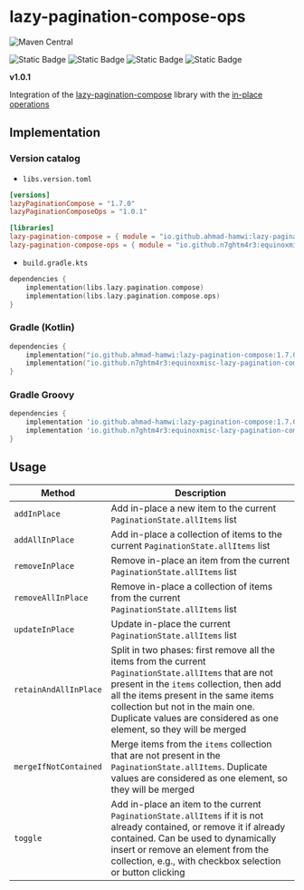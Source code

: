 # lazy-pagination-compose-ops

![Maven Central](https://img.shields.io/maven-central/v/io.github.n7ghtm4r3/equinoxmisc-lazy-pagination-compose-ops.svg?label=Maven%20Central)

![Static Badge](https://img.shields.io/badge/android-4280511051?link=https%3A%2F%2Fplay.google.com%2Fstore%2Fapps%2Fdetails%3Fid%3Dcom.tecknobit.ametista)
![Static Badge](https://img.shields.io/badge/ios-445E91?link=https%3A%2F%2Fimg.shields.io%2Fbadge%2Fandroid-4280511051)
![Static Badge](https://img.shields.io/badge/desktop-006874?link=https%3A%2F%2Fimg.shields.io%2Fbadge%2Fandroid-4280511051)
![Static Badge](https://img.shields.io/badge/wasmjs-834C74?link=https%3A%2F%2Fimg.shields.io%2Fbadge%2Fandroid-4280511051)

**v1.0.1**

Integration of the [lazy-pagination-compose](https://github.com/Ahmad-Hamwi/lazy-pagination-compose) library with the
[in-place operations ](#usage)

## Implementation

### Version catalog

- `libs.version.toml`

```toml
[versions]
lazyPaginationCompose = "1.7.0"
lazyPaginationComposeOps = "1.0.1"

[libraries]
lazy-pagination-compose = { module = "io.github.ahmad-hamwi:lazy-pagination-compose", version.ref = "lazyPaginationCompose" }
lazy-pagination-compose-ops = { module = "io.github.n7ghtm4r3:equinoxmisc-lazy-pagination-compose-ops", version.ref = "lazyPaginationComposeOps" }
```

- `build.gradle.kts`

```kotlin
dependencies {
    implementation(libs.lazy.pagination.compose)
    implementation(libs.lazy.pagination.compose.ops)
}
```

### Gradle (Kotlin)

```kotlin
dependencies {
    implementation("io.github.ahmad-hamwi:lazy-pagination-compose:1.7.0")
    implementation("io.github.n7ghtm4r3:equinoxmisc-lazy-pagination-compose-ops:1.0.1")
}
```

### Gradle Groovy

```groovy
dependencies {
    implementation 'io.github.ahmad-hamwi:lazy-pagination-compose:1.7.0'
    implementation 'io.github.n7ghtm4r3:equinoxmisc-lazy-pagination-compose-ops:1.0.1'
}
```

## Usage

| Method                | Description                                                                                                                                                                                                                                                                                             |
|-----------------------|---------------------------------------------------------------------------------------------------------------------------------------------------------------------------------------------------------------------------------------------------------------------------------------------------------|
| `addInPlace`          | Add in-place a new item to the current `PaginationState.allItems` list                                                                                                                                                                                                                                  |
| `addAllInPlace`       | Add in-place a collection of items to the current `PaginationState.allItems` list                                                                                                                                                                                                                       |
| `removeInPlace`       | Remove in-place an item from the current `PaginationState.allItems` list                                                                                                                                                                                                                                |
| `removeAllInPlace`    | Remove in-place a collection of items from the current `PaginationState.allItems` list                                                                                                                                                                                                                  |
| `updateInPlace`       | Update in-place the current `PaginationState.allItems` list                                                                                                                                                                                                                                             |
| `retainAndAllInPlace` | Split in two phases: first remove all the items from the current `PaginationState.allItems` that are not present in the `items` collection, then add all the items present in the same items collection but not in the main one. Duplicate values are considered as one element, so they will be merged |
| `mergeIfNotContained` | Merge items from the `items` collection that are not present in the `PaginationState.allItems`. Duplicate values are considered as one element, so they will be merged                                                                                                                                  |
| `toggle`              | Add in-place an item to the current `PaginationState.allItems` if it is not already contained, or remove it if already contained. Can be used to dynamically insert or remove an element from the collection, e.g., with checkbox selection or button clicking                                          |
